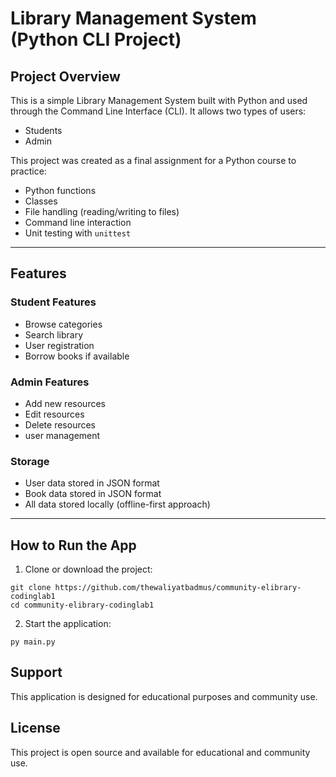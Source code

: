 # Library Management System (Python CLI Project)

## Project Overview

This is a simple Library Management System built with Python and used through the Command Line Interface (CLI). It allows two types of users:
- Students
- Admin

This project was created as a final assignment for a Python course to practice:
- Python functions
- Classes
- File handling (reading/writing to files)
- Command line interaction
- Unit testing with `unittest`

---

## Features

### Student Features
- Browse categories
- Search library
- User registration
- Borrow books if available

### Admin Features
- Add new resources
- Edit resources
- Delete resources
- user management

### Storage
- User data stored in JSON format
- Book data stored in JSON format
- All data stored locally (offline-first approach)

---

## How to Run the App

1. Clone or download the project:
```
git clone https://github.com/thewaliyatbadmus/community-elibrary-codinglab1
cd community-elibrary-codinglab1
```

2. Start the application:
```
py main.py
 ```
## Support

This application is designed for educational purposes and community use. 

## License

This project is open source and available for educational and community use.

